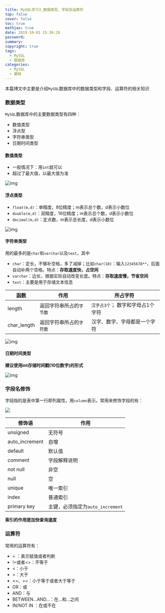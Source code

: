 ```yaml
---
title: MySQL学习3_数据类型、字段及运算符
top: false
cover: false
toc: true
mathjax: true
date: 2019-10-01 15:36:26
password:
summary:
copyright: true
tags:
  - MySQL
  - 数据库
categories:
  - MySQL
  - 基础
---
```


本篇博文中主要是介绍`MySQL`数据库中的数据类型和字段、运算符的相关知识

### 数据类型

`MySQL`数据库中的主要数据类型有四种：

- 数值类型
- 浮点型
- 字符串类型
- 日期时间类型

#### 数值类型

- 一般情况下：用`int`就可以
- 超过了最大值，以最大值为准

<!--MORE-->

![img](https://s2.ax1x.com/2019/10/01/uUFVNd.md.png)

#### 浮点类型

- `float(m,d)`：单精度，8位精度；m表示总个数，d表示小数位
- `double(m,d)`：双精度，16位精度；m表示总个数，d表示小数位
- `decimal(m,d)`：定点数，m表示总长度，d表示小数位

![img](https://s2.ax1x.com/2019/10/01/uUFlDS.md.png)

#### 字符串类型

用的最多的是`char`和`varchar`以及`text`，其中

- `char`：定长，不够补空格，多了减掉；比如`char(10)`：输入`12345678**`，后面自动补两个空格。特点：**存取速度快，占空间**
- `varchar`：边长，根据实际自动改变长度。特点：**存取速度慢，节省空间**
- `text`：主要是用于存储文本信息

| 函数        | 作用                     | 所占字符                          |
| ----------- | ------------------------ | --------------------------------- |
| length      | 返回字符串所占的`字节数` | `汉字占3个`； 数字和字母占1个字符 |
| char_length | 返回字符串所占的`字符数` | 汉字、数字、字母都是一个字符      |

![img](https://s2.ax1x.com/2019/10/01/uUFhDO.md.png)

#### 日期时间类型

**建议使用int存储时间戳(10位数字)的形式**

![img](https://s2.ax1x.com/2019/10/01/uUFfKK.png)

### 字段名修饰

字段指的是表中第一行即列属性，用`column`表示。常用来修饰字段的有：

![](https://s2.ax1x.com/2019/10/01/uUFvqS.png)

| 修饰语         | 作用                             |
| -------------- | -------------------------------- |
| unsigned       | 无符号                           |
| auto_increment | 自增                             |
| default        | 默认值                           |
| comment        | 字段解释说明                     |
| not null       | 非空                             |
| null           | 空                               |
| unique         | 唯一索引                         |
| index          | 普通索引                         |
| primary key    | 主键，必须指定为`auto_increment` |



**索引的作用是加快查询速度**

### 运算符

常用的运算符有：

- = ：表示赋值或者判断
- !=或者<>：不等于
- <：小于
- \>：大于
- <=、>=：小于等于或者大于等于
- OR：或
- AND：与
- BETWEEN...AND...：在...和...之间
- IN/NOT IN ：在或不在